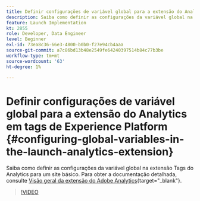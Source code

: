 ```yaml
---
title: Definir configurações de variável global para a extensão do Analytics
description: Saiba como definir as configurações da variável global na extensão Tags do Analytics para um site básico.
feature: Launch Implementation
kt: 2855
role: Developer, Data Engineer
level: Beginner
exl-id: 73ea8c36-66e3-4800-b0b0-f27e94cb4aaa
source-git-commit: a7c86bd13b48e2549fe64240397514b84c77b3be
workflow-type: tm+mt
source-wordcount: '63'
ht-degree: 1%

---
```


# Definir configurações de variável global para a extensão do Analytics em tags de Experience Platform {#configuring-global-variables-in-the-launch-analytics-extension}

Saiba como definir as configurações da variável global na extensão Tags do Analytics para um site básico. Para obter a documentação detalhada, consulte [Visão geral da extensão do Adobe Analytics](https://experienceleague.adobe.com/docs/experience-platform/tags/extensions/client/analytics/overview.html?lang=pt-BR){target="_blank"}.

>[!VIDEO](https://video.tv.adobe.com/v/27181/?quality=12&learn=on)
